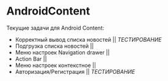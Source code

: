 # AndroidContent
Текущие задачи для Android Content:
- Корректный вывод списка новостей   || *ТЕСТИРОВАНИЕ*
- Подгрузка списка новостей          || 
- Меню настроек Navigation drawer    || 
- Action Bar                         ||
- Меню настроек контекстное          || 
- Авторизация/Регистрация            ||  *ТЕСТИРОВАНИЕ*

